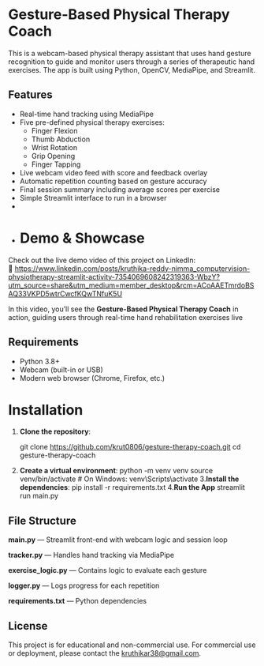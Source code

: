 # Gesture-Based Physical Therapy Coach

This is a webcam-based physical therapy assistant that uses hand gesture recognition to guide and monitor users through a series of therapeutic hand exercises. The app is built using Python, OpenCV, MediaPipe, and Streamlit.

## Features

- Real-time hand tracking using MediaPipe
- Five pre-defined physical therapy exercises:
  - Finger Flexion
  - Thumb Abduction
  - Wrist Rotation
  - Grip Opening
  - Finger Tapping
- Live webcam video feed with score and feedback overlay
- Automatic repetition counting based on gesture accuracy
- Final session summary including average scores per exercise
- Simple Streamlit interface to run in a browser
- 
- #  Demo & Showcase

Check out the live demo video of this project on LinkedIn:  
🔗 https://www.linkedin.com/posts/kruthika-reddy-nimma_computervision-physiotherapy-streamlit-activity-7354069608242319363-WbzY?utm_source=share&utm_medium=member_desktop&rcm=ACoAAETmrdoBSAQ33VKPD5wtrCwcfKQwTNfuK5U

In this video, you’ll see the **Gesture-Based Physical Therapy Coach** in action, guiding users through real-time hand rehabilitation exercises live

## Requirements

- Python 3.8+
- Webcam (built-in or USB)
- Modern web browser (Chrome, Firefox, etc.)

# Installation

1. **Clone the repository**:

   
   git clone https://github.com/krut0806/gesture-therapy-coach.git
   cd gesture-therapy-coach
   
2. **Create a virtual environment**:
    python -m venv venv
    source venv/bin/activate  # On Windows: venv\Scripts\activate
3.**Install the dependencies**:
     pip install -r requirements.txt
4.**Run the App**
streamlit run main.py


## File Structure
**main.py** — Streamlit front-end with webcam logic and session loop

**tracker.py** — Handles hand tracking via MediaPipe

**exercise_logic.py** — Contains logic to evaluate each gesture

**logger.py** — Logs progress for each repetition

**requirements.txt** — Python dependencies


## License
This project is for educational and non-commercial use. For commercial use or deployment, please contact the kruthikar38@gmail.com.

